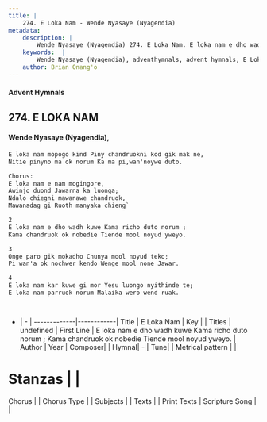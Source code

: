 ```yaml
---
title: |
    274. E Loka Nam - Wende Nyasaye (Nyagendia)
metadata:
    description: |
        Wende Nyasaye (Nyagendia) 274. E Loka Nam. E loka nam e dho wadh kuwe Kama richo duto norum ; Kama chandruok ok nobedie Tiende mool noyud yweyo.  
    keywords:  |
        Wende Nyasaye (Nyagendia), adventhymnals, advent hymnals, E Loka Nam, E loka nam e dho wadh kuwe Kama richo duto norum ; Kama chandruok ok nobedie Tiende mool noyud yweyo.. 
    author: Brian Onang'o
---
```


#### Advent Hymnals
## 274. E LOKA NAM
####  Wende Nyasaye (Nyagendia),

```txt
E loka nam mopogo kind Piny chandruokni kod gik mak ne,
Nitie pinyno ma ok norum Ka ma pi,wan'noywe duto.

Chorus:
E loka nam e nam mogingore,
Awinjo duond Jawarna ka luonga;
Ndalo chiegni mawanawe chandruok,
Mawanadag gi Ruoth manyaka chieng`

2
E loka nam e dho wadh kuwe Kama richo duto norum ;
Kama chandruok ok nobedie Tiende mool noyud yweyo.

3
Onge paro gik mokadho Chunya mool noyud teko;
Pi wan'a ok nochwer kendo Wenge mool none Jawar.

4
E loka nam kar kuwe gi mor Yesu luongo nyithinde te;
E loka nam parruok norum Malaika wero wend ruak.




```

- |   -  |
-------------|------------|
Title | E Loka Nam |
Key |  |
Titles | undefined |
First Line | E loka nam e dho wadh kuwe Kama richo duto norum ; Kama chandruok ok nobedie Tiende mool noyud yweyo. |
Author | 
Year | 
Composer| |
Hymnal|  - |
Tune|  |
Metrical pattern | |
# Stanzas |  |
Chorus |  |
Chorus Type |  |
Subjects | |
Texts |  |
Print Texts | 
Scripture Song |  |
    
